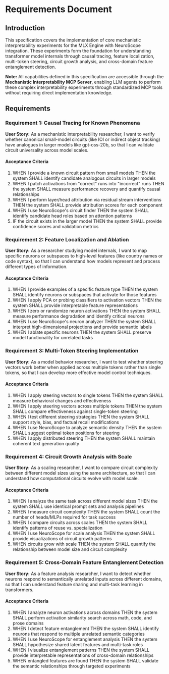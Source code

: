# Requirements Document

## Introduction

This specification covers the implementation of core mechanistic interpretability experiments for the MLX Engine with NeuroScope integration. These experiments form the foundation for understanding transformer model internals through causal tracing, feature localization, multi-token steering, circuit growth analysis, and cross-domain feature entanglement detection.

**Note:** All capabilities defined in this specification are accessible through the **Mechanistic Interpretability MCP Server**, enabling LLM agents to perform these complex interpretability experiments through standardized MCP tools without requiring direct implementation knowledge.

## Requirements

### Requirement 1: Causal Tracing for Known Phenomena

**User Story:** As a mechanistic interpretability researcher, I want to verify whether canonical small-model circuits (like IOI or indirect object tracking) have analogues in larger models like gpt-oss-20b, so that I can validate circuit universality across model scales.

#### Acceptance Criteria

1. WHEN I provide a known circuit pattern from small models THEN the system SHALL identify candidate analogous circuits in larger models
2. WHEN I patch activations from "correct" runs into "incorrect" runs THEN the system SHALL measure performance recovery and quantify causal relationships
3. WHEN I perform layer/head attribution via residual stream interventions THEN the system SHALL provide attribution scores for each component
4. WHEN I use NeuroScope's circuit finder THEN the system SHALL identify candidate head roles based on attention patterns
5. IF the circuit exists in the larger model THEN the system SHALL provide confidence scores and validation metrics

### Requirement 2: Feature Localization and Ablation

**User Story:** As a researcher studying model internals, I want to map specific neurons or subspaces to high-level features (like country names or code syntax), so that I can understand how models represent and process different types of information.

#### Acceptance Criteria

1. WHEN I provide examples of a specific feature type THEN the system SHALL identify neurons or subspaces that activate for those features
2. WHEN I apply PCA or probing classifiers to activation vectors THEN the system SHALL provide interpretable feature representations
3. WHEN I zero or randomize neuron activations THEN the system SHALL measure performance degradation and identify critical neurons
4. WHEN I use NeuroScope's neuron analyzer THEN the system SHALL interpret high-dimensional projections and provide semantic labels
5. WHEN I ablate specific neurons THEN the system SHALL preserve model functionality for unrelated tasks

### Requirement 3: Multi-Token Steering Implementation

**User Story:** As a model behavior researcher, I want to test whether steering vectors work better when applied across multiple tokens rather than single tokens, so that I can develop more effective model control techniques.

#### Acceptance Criteria

1. WHEN I apply steering vectors to single tokens THEN the system SHALL measure behavioral changes and effectiveness
2. WHEN I apply steering vectors across multiple tokens THEN the system SHALL compare effectiveness against single-token steering
3. WHEN I test different steering strategies THEN the system SHALL support style, bias, and factual recall modifications
4. WHEN I use NeuroScope to analyze semantic density THEN the system SHALL suggest optimal token positions for steering
5. WHEN I apply distributed steering THEN the system SHALL maintain coherent text generation quality

### Requirement 4: Circuit Growth Analysis with Scale

**User Story:** As a scaling researcher, I want to compare circuit complexity between different model sizes using the same architecture, so that I can understand how computational circuits evolve with model scale.

#### Acceptance Criteria

1. WHEN I analyze the same task across different model sizes THEN the system SHALL use identical prompt sets and analysis pipelines
2. WHEN I measure circuit complexity THEN the system SHALL count the number of heads/MLPs required for task success
3. WHEN I compare circuits across scales THEN the system SHALL identify patterns of reuse vs. specialization
4. WHEN I use NeuroScope for scale analysis THEN the system SHALL provide visualizations of circuit growth patterns
5. WHEN circuits grow with scale THEN the system SHALL quantify the relationship between model size and circuit complexity

### Requirement 5: Cross-Domain Feature Entanglement Detection

**User Story:** As a feature analysis researcher, I want to detect whether neurons respond to semantically unrelated inputs across different domains, so that I can understand feature sharing and multi-task learning in transformers.

#### Acceptance Criteria

1. WHEN I analyze neuron activations across domains THEN the system SHALL perform activation similarity search across math, code, and prose domains
2. WHEN I detect feature entanglement THEN the system SHALL identify neurons that respond to multiple unrelated semantic categories
3. WHEN I use NeuroScope for entanglement analysis THEN the system SHALL hypothesize shared latent features and multi-task roles
4. WHEN I visualize entanglement patterns THEN the system SHALL provide interpretable representations of cross-domain relationships
5. WHEN entangled features are found THEN the system SHALL validate the semantic relationships through targeted experiments